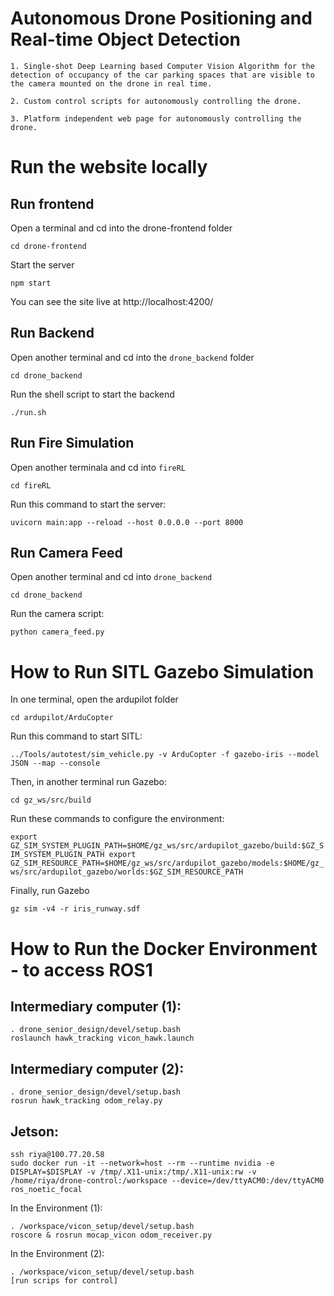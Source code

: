 # Autonomous Drone Positioning and Real-time Object Detection

    
    1. Single-shot Deep Learning based Computer Vision Algorithm for the detection of occupancy of the car parking spaces that are visible to the camera mounted on the drone in real time.
    
    2. Custom control scripts for autonomously controlling the drone.
    
    3. Platform independent web page for autonomously controlling the drone. 

# Run the website locally

## Run frontend

Open a terminal and cd into the drone-frontend folder

`cd drone-frontend`

Start the server

`npm start`

You can see the site live at http://localhost:4200/

## Run Backend 

Open another terminal and cd into the `drone_backend` folder 

`cd drone_backend`

Run the shell script to start the backend

`./run.sh`

## Run Fire Simulation

Open another terminala and cd into `fireRL`

`cd fireRL`

Run this command to start the server:

`uvicorn main:app --reload --host 0.0.0.0 --port 8000`

## Run Camera Feed

Open another terminal and cd into `drone_backend`

`cd drone_backend`

Run the camera script:

`python camera_feed.py`


    
# How to Run SITL Gazebo Simulation

In one terminal, open the ardupilot folder

`cd ardupilot/ArduCopter`

Run this command to start SITL:

 `../Tools/autotest/sim_vehicle.py -v ArduCopter -f gazebo-iris --model JSON --map --console`

Then, in another terminal run Gazebo:

`cd gz_ws/src/build`

Run these commands to configure the environment:

`export GZ_SIM_SYSTEM_PLUGIN_PATH=$HOME/gz_ws/src/ardupilot_gazebo/build:$GZ_SIM_SYSTEM_PLUGIN_PATH
export GZ_SIM_RESOURCE_PATH=$HOME/gz_ws/src/ardupilot_gazebo/models:$HOME/gz_ws/src/ardupilot_gazebo/worlds:$GZ_SIM_RESOURCE_PATH`

Finally, run Gazebo

`gz sim -v4 -r iris_runway.sdf`

# How to Run the Docker Environment - to access ROS1

## Intermediary computer (1):
```
. drone_senior_design/devel/setup.bash
roslaunch hawk_tracking vicon_hawk.launch
```

## Intermediary computer (2):
```
. drone_senior_design/devel/setup.bash
rosrun hawk_tracking odom_relay.py
```

## Jetson:
```
ssh riya@100.77.20.58
sudo docker run -it --network=host --rm --runtime nvidia -e DISPLAY=$DISPLAY -v /tmp/.X11-unix:/tmp/.X11-unix:rw -v /home/riya/drone-control:/workspace --device=/dev/ttyACM0:/dev/ttyACM0 ros_noetic_focal
``` 

In the Environment (1):
```
. /workspace/vicon_setup/devel/setup.bash
roscore & rosrun mocap_vicon odom_receiver.py
```

In the Environment (2):
```
. /workspace/vicon_setup/devel/setup.bash
[run scrips for control]
```